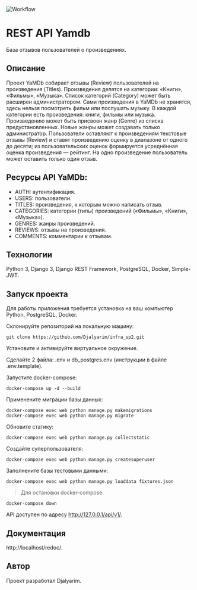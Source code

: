 ![Workflow](https://github.com/github/docs/actions/workflows/main.yml/badge.svg?event=push)
<!-- ![Yamdb_final_workflow Actions Status]https://github.com/Djalyarim/yamdb_final/actions/workflows/yamdb_workflow.yml -->
# REST API Yamdb
База отзывов пользователей о произведениях.
## Описание
Проект YaMDb собирает отзывы (Review) пользователей на произведения (Titles). Произведения делятся на категории: «Книги», «Фильмы», «Музыка». Список категорий (Category) может быть расширен администратором.
Сами произведения в YaMDb не хранятся, здесь нельзя посмотреть фильм или послушать музыку.
В каждой категории есть произведения: книги, фильмы или музыка.
Произведению может быть присвоен жанр (Genre) из списка предустановленных. Новые жанры может создавать только администратор.
Пользователи оставляют к произведениям текстовые отзывы (Review) и ставят произведению оценку в диапазоне от одного до десяти; из пользовательских оценок формируется усреднённая оценка произведения — рейтинг. На одно произведение пользователь может оставить только один отзыв.

## Ресурсы API YaMDb:
* AUTH: аутентификация.
* USERS: пользователи.
* TITLES: произведения, к которым можно написать отзыв.
* CATEGORIES: категории (типы) произведений («Фильмы», «Книги», «Музыка»).
* GENRES: жанры произведений.
* REVIEWS: отзывы на произведения.
* COMMENTS: комментарии к отзывам.

## Технологии
Python 3, Django 3, Django REST Framework, PostgreSQL, Docker, Simple-JWT.

## Запуск проекта
Для работы приложения требуется установка на ваш компьютер Python, PostgreSQL, Docker.

Склонируйте репозиторий на локальную машину:
```shell
git clone https://github.com/Djalyarim/infra_sp2.git
```
Установите и активируйте виртуальное окружение.

Сделайте 2 файла: .env и db_postgres.env (инструкции в файле .env.template).

Запустите docker-compose:
```shell
docker-compose up -d --build   
```
Применените миграции базы данных:
```shell
docker-compose exec web python manage.py makemigrations 
docker-compose exec web python manage.py migrate
```

Обновите статику:
```shell
docker-compose exec web python manage.py collectstatic
```

Создайте суперпользователя:
```shell
docker-compose exec web python manage.py createsuperuser
```
Заполнените базы тестовыми данными:
```shell
docker-compose exec web python manage.py loaddata fixtures.json
```

> Для остановки docker-compose:
```shell
docker-compose down
```
API доступен по адресу http://127.0.0.1/api/v1/.

## Документация
http://localhost/redoc/.

## Автор
Проект разработал Djalyarim.